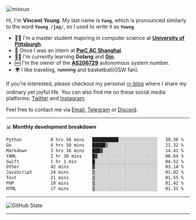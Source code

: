 <p align="left"> <img src="https://komarev.com/ghpvc/?username=missuo&label=Profile%20views&color=0e75b6&style=flat" alt="missuo" /> </p>


Hi, I'm **Vincent Young**. My last name is **`Yang`**, which is pronounced similarly to the word **`Young /jʌŋ/`**, so I used to write it as **`Young`**. 

-  👨‍🎓 I'm a master student majoring in computer science at [**University of Pittsburgh**](https://www.pitt.edu).
-  💼 Once I was an intern at **[PwC AC Shanghai](https://www.linkedin.com/company/pwc-ac-shanghai/)**.
-  👨‍💻 I'm currently learning **Golang** and [**Gin**](https://github.com/gin-gonic/gin).
-  🆕 I'm the owner of the **[AS206729](https://bgp.tools/AS206729)** autonomous system number.
-  🌍 I like traveling, ~~running~~ and basketball(GSW fan).

If you're interested, please checkout my personal [✏️ blog](https://missuo.me/) where I share my ordinary yet joyful life. You can also find me on these social media platforms: [Twitter](https://twitter.com/m1ssuo) and [Instagram](https://www.instagram.com/m1ssuo).

Feel free to contact me via <a href="mailto:i@yyt.moe">Email</a>, [Telegram](https://t.me/missuo) or [Discord](https://discordapp.com/users/missuo#7448).

-------

📊 **Monthly development breakdown**
<!--START_SECTION:waka-->

```txt
Python           8 hrs 56 mins   ██████████░░░░░░░░░░░░░░░   39.36 %
Go               4 hrs 50 mins   █████▒░░░░░░░░░░░░░░░░░░░   21.32 %
Markdown         3 hrs 16 mins   ███▓░░░░░░░░░░░░░░░░░░░░░   14.41 %
YAML             1 hr 30 mins    █▓░░░░░░░░░░░░░░░░░░░░░░░   06.64 %
Swift            1 hr 1 min      █░░░░░░░░░░░░░░░░░░░░░░░░   04.52 %
Other            42 mins         ▓░░░░░░░░░░░░░░░░░░░░░░░░   03.14 %
JavaScript       24 mins         ▒░░░░░░░░░░░░░░░░░░░░░░░░   01.82 %
Text             21 mins         ▒░░░░░░░░░░░░░░░░░░░░░░░░   01.55 %
PHP              19 mins         ▒░░░░░░░░░░░░░░░░░░░░░░░░   01.42 %
HTML             17 mins         ▒░░░░░░░░░░░░░░░░░░░░░░░░   01.31 %
```

<!--END_SECTION:waka-->

-------

![GitHub State](https://github-readme-stats.vercel.app/api?username=missuo&show_icons=true&theme=dracula)

-------


